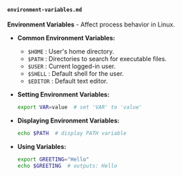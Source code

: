 #### `environment-variables.md`

**Environment Variables** - Affect process behavior in Linux.

- **Common Environment Variables:**
  - `$HOME` : User's home directory.
  - `$PATH` : Directories to search for executable files.
  - `$USER` : Current logged-in user.
  - `$SHELL` : Default shell for the user.
  - `$EDITOR` : Default text editor.

- **Setting Environment Variables:**
  ```sh
  export VAR=value  # set 'VAR' to 'value'
  ```

- **Displaying Environment Variables:**
  ```sh
  echo $PATH  # display PATH variable
  ```

- **Using Variables:**
  ```sh
  export GREETING="Hello"
  echo $GREETING  # outputs: Hello
  ```
